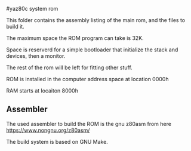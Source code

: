 #yaz80c system rom

This folder contains the assembly listing of the main rom, and the files to build it.

The maximum space the ROM program can take is 32K.

Space is reserverd for a simple bootloader that initialize the stack and devices, then a monitor.

The rest of the rom will be left for fitting other stuff.

ROM is installed in the computer address space at location 0000h

RAM starts at locaiton 8000h


## Assembler

The used assembler to build the ROM is the gnu z80asm from here https://www.nongnu.org/z80asm/

The build system is based on GNU Make.
